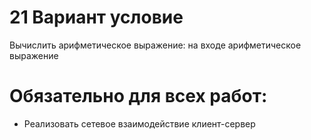 # 21 Вариант условие
Вычислить арифметическое выражение: на входе арифметическое выражение 
# Обязательно для всех работ:
* Реализовать сетевое взаимодействие клиент-сервер

